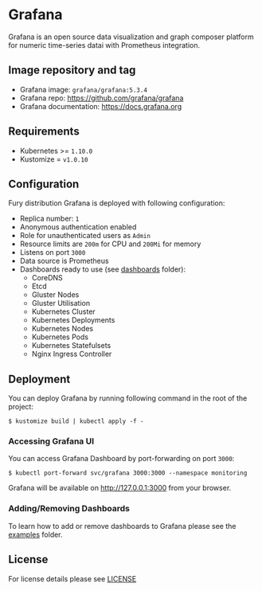 # Grafana 

Grafana is an open source data visualization and graph composer platform for
numeric time-series datai with Prometheus integration.


## Image repository and tag

* Grafana image: `grafana/grafana:5.3.4`
* Grafana repo: https://github.com/grafana/grafana
* Grafana documentation: https://docs.grafana.org


## Requirements

- Kubernetes >= `1.10.0`
- Kustomize = `v1.0.10`



## Configuration

Fury distribution Grafana is deployed with following configuration:
- Replica number: `1`
- Anonymous authentication enabled
- Role for unauthenticated users as `Admin`
- Resource limits are `200m` for CPU and `200Mi` for memory
- Listens on port `3000`
- Data source is Prometheus
- Dashboards ready to use (see [dashboards](dashboards) folder):
   * CoreDNS
   * Etcd
   * Gluster Nodes
   * Gluster Utilisation
   * Kubernetes Cluster
   * Kubernetes Deployments
   * Kubernetes Nodes
   * Kubernetes Pods
   * Kubernetes Statefulsets
   * Nginx Ingress Controller


## Deployment

You can deploy Grafana by running following command in the root of the project:

```shell
$ kustomize build | kubectl apply -f -
```


### Accessing Grafana UI

You can access Grafana Dashboard by port-forwarding on port `3000`:

```shell
$ kubectl port-forward svc/grafana 3000:3000 --namespace monitoring
```

Grafana will be available on http://127.0.0.1:3000 from your browser.


### Adding/Removing Dashboards

To learn how to add or remove dashboards to Grafana please see the
[examples](../../examples) folder.


## License

For license details please see [LICENSE](https://sighup.io/fury/license)
